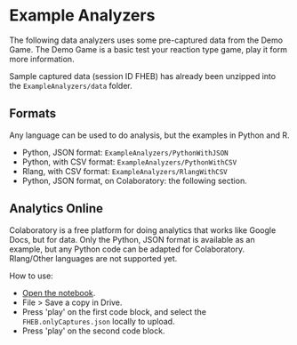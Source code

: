 # Example Analyzers

The following data analyzers uses some pre-captured data from the Demo Game. The Demo Game is a basic test your reaction type game, play it form more information.

Sample captured data (session ID FHEB) has already been unzipped into the `ExampleAnalyzers/data` folder.

## Formats

Any language can be used to do analysis, but the examples in Python and R.

- Python, JSON format: `ExampleAnalyzers/PythonWithJSON`
- Python, with CSV format: `ExampleAnalyzers/PythonWithCSV`
- Rlang, with CSV format: `ExampleAnalyzers/RlangWithCSV`
- Python, JSON format, on Colaboratory: the following section.

## Analytics Online

[comment1]: <> (Source: https://research.google.com/colaboratory/faq.html)

Colaboratory is a free platform for doing analytics that works like Google Docs, but for data. Only the Python, JSON format is available as an example, but any Python code can be adapted for Colaboratory. Rlang/Other languages are not supported yet.

How to use:

- [Open the notebook](https://colab.research.google.com/drive/1qRGDUrbBuMuix6RU0Kd4fGJs2J5lowXo).
- File > Save a copy in Drive.
- Press 'play' on the first code block, and select the `FHEB.onlyCaptures.json` locally to upload.
- Press 'play' on the second code block.

[comment2]: <> (TODO: Update to latest exporter format)